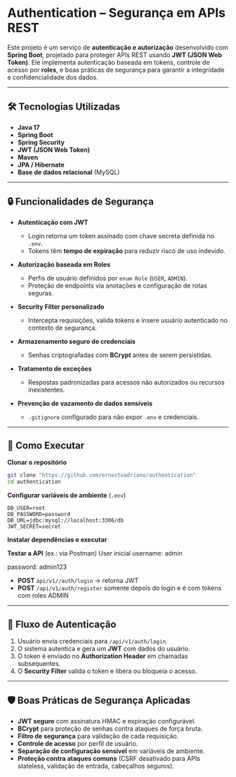 # Authentication – Segurança em APIs REST

Este projeto é um serviço de **autenticação e autorização** desenvolvido com **Spring Boot**, projetado para proteger APIs REST usando **JWT (JSON Web Token)**.
Ele implementa autenticação baseada em tokens, controle de acesso por **roles**, e boas práticas de segurança para garantir a integridade e confidencialidade dos dados.

---

## 🛠 Tecnologias Utilizadas

* **Java 17**
* **Spring Boot**
* **Spring Security**
* **JWT (JSON Web Token)**
* **Maven**
* **JPA / Hibernate**
* **Base de dados relacional** (MySQL)

---

## 🔒 Funcionalidades de Segurança

* **Autenticação com JWT**

  * Login retorna um token assinado com chave secreta definida no `.env`.
  * Tokens têm **tempo de expiração** para reduzir risco de uso indevido.
* **Autorização baseada em Roles**

  * Perfis de usuário definidos por `enum Role` (`USER`, `ADMIN`).
  * Proteção de endpoints via anotações e configuração de rotas seguras.
* **Security Filter personalizado**

  * Intercepta requisições, valida tokens e insere usuário autenticado no contexto de segurança.
* **Armazenamento seguro de credenciais**

  * Senhas criptografadas com **BCrypt** antes de serem persistidas.
* **Tratamento de exceções**

  * Respostas padronizadas para acessos não autorizados ou recursos inexistentes.
* **Prevenção de vazamento de dados sensíveis**

  * `.gitignore` configurado para não expor `.env` e credenciais.

---

## 🚀 Como Executar



**Clonar o repositório**

```bash
git clone "https://github.com/ernestoadriano/authentication"
cd authentication
```

**Configurar variáveis de ambiente** (`.env`)

```env
DB_USER=root
DB_PASSWORD=password
DB_URL=jdbc:mysql://localhost:3306/db
JWT_SECRET=secret
```

**Instalar dependências e executar**


**Testar a API** (ex.: via Postman)
User inicial
username: admin

password: admin123

* **POST** `api/v1//auth/login` → retorna JWT
*  **POST** `/api/v1/auth/register` somente depois do login e é com tokens com roles ADMIN

---

## 🔄 Fluxo de Autenticação

1. Usuário envia credenciais para `/api/v1/auth/login`.
2. O sistema autentica e gera um **JWT** com dados do usuário.
3. O token é enviado no **Authorization Header** em chamadas subsequentes.
4. O **Security Filter** valida o token e libera ou bloqueia o acesso.

---

## 🛡 Boas Práticas de Segurança Aplicadas

* **JWT seguro** com assinatura HMAC e expiração configurável.
* **BCrypt** para proteção de senhas contra ataques de força bruta.
* **Filtro de segurança** para validação de cada requisição.
* **Controle de acesso** por perfil de usuário.
* **Separação de configuração sensível** em variáveis de ambiente.
* **Proteção contra ataques comuns** (CSRF desativado para APIs stateless, validação de entrada, cabeçalhos seguros).
